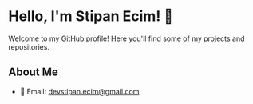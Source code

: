 # Hello, I'm Stipan Ecim! 👋

Welcome to my GitHub profile! Here you'll find some of my projects and repositories.

## About Me

- 📧 Email: [devstipan.ecim@gmail.com](mailto:devstipan.ecim@gmail.com)
